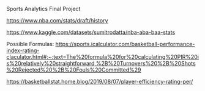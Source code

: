 Sports Analytics Final Project

https://www.nba.com/stats/draft/history

https://www.kaggle.com/datasets/sumitrodatta/nba-aba-baa-stats

Possible Formulas:
https://sports.icalculator.com/basketball-performance-index-rating-claculator.html#:~:text=The%20formula%20for%20calculating%20PIR%20is%20relatively%20straightforward,%2B%20Turnovers%20%2B%20Shots%20Rejected%20%2B%20Fouls%20Committed%29

https://basketballstat.home.blog/2019/08/07/player-efficiency-rating-per/
